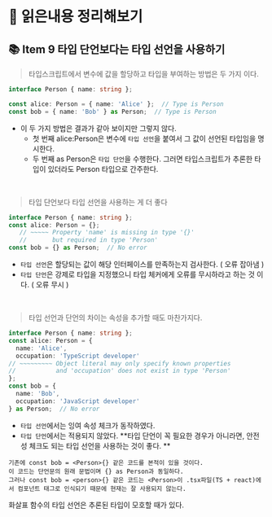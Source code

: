 # 📕 읽은내용 정리해보기


## 📚 Item 9 타입 단언보다는 타입 선언을 사용하기


> 타입스크립트에서 변수에 값을 할당하고 타입을 부여하는 방법은 두 가지 이다.
```ts
interface Person { name: string };

const alice: Person = { name: 'Alice' };  // Type is Person
const bob = { name: 'Bob' } as Person;  // Type is Person
```

- 이 두 가지 방법은 결과가 같아 보이지만 그렇지 않다. 
  - 첫 번째 alice:Person은 변수에 `타입 선언`을 붙여서 그 값이 선언된 타입임을 명시한다.
  - 두 번째 as Person은 `타입 단언`을 수행한다. 그러면 타입스크립트가 추론한 타입이 있더라도 Person 타입으로 간주한다.

<br>

> 타입 단언보다 타입 선언을 사용하는 게 더 좋다 
```ts
interface Person { name: string };
const alice: Person = {};
   // ~~~~~ Property 'name' is missing in type '{}'
   //       but required in type 'Person'
const bob = {} as Person;  // No error
```
- `타입 선언`은 할당되는 값이 해당 인터페이스를 만족하는지 검사한다.  ( 오류 잡아냄 )
- `타입 단언`은 강제로 타입을 지정했으니 타입 체커에게 오류를 무시하라고 하는 것 이다. ( 오류 무시 )

<br>

> 타입 선언과 단언의 차이는 속성을 추가할 때도 마찬가지다.
```ts
interface Person { name: string };
const alice: Person = {
  name: 'Alice',
  occupation: 'TypeScript developer'
// ~~~~~~~~~ Object literal may only specify known properties
//           and 'occupation' does not exist in type 'Person'
};
const bob = {
  name: 'Bob',
  occupation: 'JavaScript developer'
} as Person;  // No error
```
- `타입 선언`에서는 잉여 속성 체크가 동작하였다.
- `타입 단언`에서는 적용되지 않았다.
**타입 단언이 꼭 필요한 경우가 아니라면, 안전성 체크도 되는 타입 선언을 사용하는 것이 좋다. **

```
기존에 const bob = <Person>{} 같은 코드를 본적이 있을 것이다.
이 코드는 단언문의 원래 문법이며 {} as Person과 동일하다. 
그러나 const bob = <person>{} 같은 코드는 <Person>이 .tsx파일(TS + react)에서 컴포넌트 태그로 인식되기 때문에 현재는 잘 사용되지 않는다.
```

화살표 함수의 타입 선언은 추론된 타입이 모호할 때가 있다.

